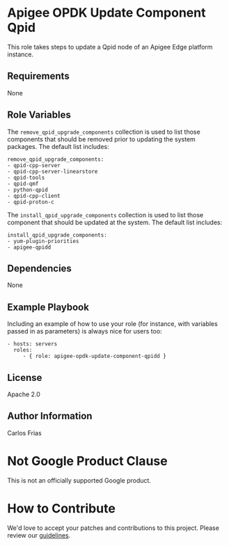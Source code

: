 Apigee OPDK Update Component Qpid
=========

This role takes steps to update a Qpid node of an Apigee Edge platform instance. 

Requirements
------------

None

Role Variables
--------------

The `remove_qpid_upgrade_components` collection is used to list those components that should be
removed prior to updating the system packages. The default list includes: 

    remove_qpid_upgrade_components:
    - qpid-cpp-server
    - qpid-cpp-server-linearstore
    - qpid-tools
    - qpid-qmf
    - python-qpid
    - qpid-cpp-client
    - qpid-proton-c

The `install_qpid_upgrade_components` collection is used to list those component that should be
updated at the system. The default list includes: 

    install_qpid_upgrade_components:
    - yum-plugin-priorities
    - apigee-qpidd


Dependencies
------------

None

Example Playbook
----------------

Including an example of how to use your role (for instance, with variables passed in as parameters) is always nice for users too:

    - hosts: servers
      roles:
         - { role: apigee-opdk-update-component-qpidd }

License
-------

Apache 2.0

Author Information
------------------

Carlos Frias


<!-- BEGIN Google Required Disclaimer -->

# Not Google Product Clause

This is not an officially supported Google product.
<!-- END Google Required Disclaimer -->
<!-- BEGIN Google How To Contribute -->
# How to Contribute

We'd love to accept your patches and contributions to this project. Please review our [guidelines](CONTRIBUTION.md).
<!-- END Google How To Contribute -->
